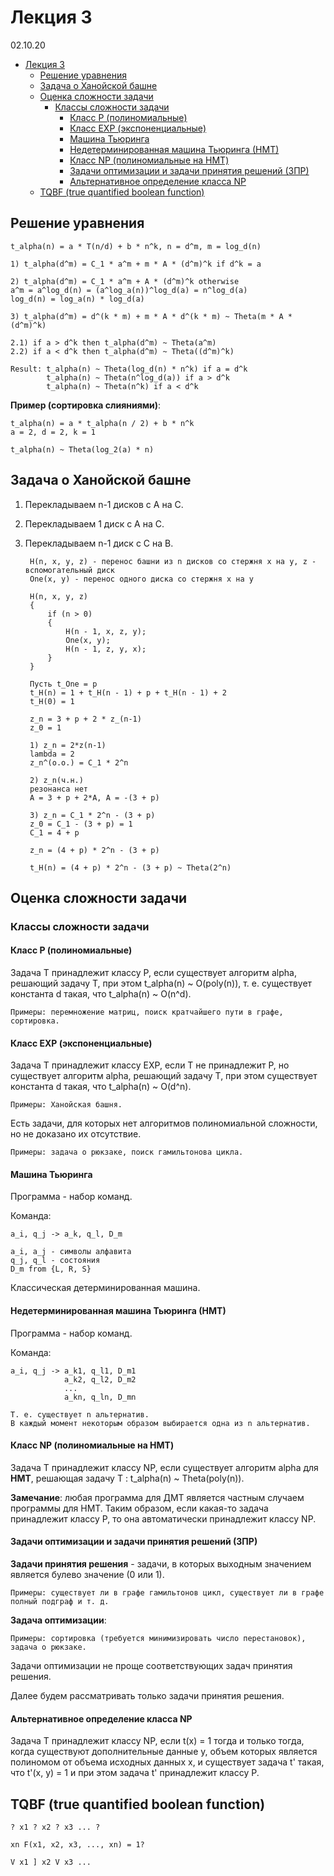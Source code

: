 # Лекция 3

02.10.20

- [Лекция 3](#лекция-3)
  - [Решение уравнения](#решение-уравнения)
  - [Задача о Ханойской башне](#задача-о-ханойской-башне)
  - [Оценка сложности задачи](#оценка-сложности-задачи)
    - [Классы сложности задачи](#классы-сложности-задачи)
      - [Класс P (полиномиальные)](#класс-p-полиномиальные)
      - [Класс EXP (экспоненциальные)](#класс-exp-экспоненциальные)
      - [Машина Тьюринга](#машина-тьюринга)
      - [Недетерминированная машина Тьюринга (НМТ)](#недетерминированная-машина-тьюринга-нмт)
      - [Класс NP (полиномиальные на НМТ)](#класс-np-полиномиальные-на-нмт)
      - [Задачи оптимизации и задачи принятия решений (ЗПР)](#задачи-оптимизации-и-задачи-принятия-решений-зпр)
      - [Альтернативное определение класса NP](#альтернативное-определение-класса-np)
  - [TQBF (true quantified boolean function)](#tqbf-true-quantified-boolean-function)

## Решение уравнения

    t_alpha(n) = a * T(n/d) + b * n^k, n = d^m, m = log_d(n)

    1) t_alpha(d^m) = C_1 * a^m + m * A * (d^m)^k if d^k = a

    2) t_alpha(d^m) = C_1 * a^m + A * (d^m)^k otherwise
    a^m = a^log_d(n) = (a^log_a(n))^log_d(a) = n^log_d(a)
    log_d(n) = log_a(n) * log_d(a)

    3) t_alpha(d^m) = d^(k * m) + m * A * d^(k * m) ~ Theta(m * A * (d^m)^k)

    2.1) if a > d^k then t_alpha(d^m) ~ Theta(a^m)
    2.2) if a < d^k then t_alpha(d^m) ~ Theta((d^m)^k)

    Result: t_alpha(n) ~ Theta(log_d(n) * n^k) if a = d^k
            t_alpha(n) ~ Theta(n^log_d(a)) if a > d^k
            t_alpha(n) ~ Theta(n^k) if a < d^k

__Пример (сортировка слияниями)__:

    t_alpha(n) = a * t_alpha(n / 2) + b * n^k
    a = 2, d = 2, k = 1

    t_alpha(n) ~ Theta(log_2(a) * n)

## Задача о Ханойской башне

1. Перекладываем n-1 дисков с A на C.
2. Перекладываем 1 диск с A на C.
3. Перекладываем n-1 диск с C на B.

        H(n, x, y, z) - перенос башни из n дисков со стержня x на y, z - вспомогательный диск
        One(x, y) - перенос одного диска со стержня x на y

        H(n, x, y, z)
        {
            if (n > 0)
            {
                H(n - 1, x, z, y);
                One(x, y);
                H(n - 1, z, y, x);
            }
        }

        Пусть t_One = p
        t_H(n) = 1 + t_H(n - 1) + p + t_H(n - 1) + 2
        t_H(0) = 1

        z_n = 3 + p + 2 * z_(n-1)
        z_0 = 1

        1) z_n = 2*z(n-1)
        lambda = 2
        z_n^(о.о.) = C_1 * 2^n

        2) z_n(ч.н.)
        резонанса нет
        A = 3 + p + 2*A, A = -(3 + p)

        3) z_n = C_1 * 2^n - (3 + p)
        z_0 = C_1 - (3 + p) = 1
        C_1 = 4 + p

        z_n = (4 + p) * 2^n - (3 + p)

        t_H(n) = (4 + p) * 2^n - (3 + p) ~ Theta(2^n)

## Оценка сложности задачи

### Классы сложности задачи

#### Класс P (полиномиальные)

Задача T принадлежит классу P, если существует алгоритм alpha, решающий задачу T, при этом t_alpha(n) ~ O(poly(n)), т. е. существует константа d такая, что t_alpha(n) ~ O(n^d).

    Примеры: перемножение матриц, поиск кратчайшего пути в графе, сортировка.

#### Класс EXP (экспоненциальные)

Задача T принадлежит классу EXP, если T не принадлежит P, но существует алгоритм alpha, решающий задачу T, при этом существует константа d такая, что t_alpha(n) ~ O(d^n).

    Примеры: Ханойская башня.

Есть задачи, для которых нет алгоритмов полиномиальной сложности, но не доказано их отсутствие.

    Примеры: задача о рюкзаке, поиск гамильтонова цикла.

#### Машина Тьюринга

Программа - набор команд.

Команда:

    a_i, q_j -> a_k, q_l, D_m

    a_i, a_j - символы алфавита
    q_j, q_l - состояния
    D_m from {L, R, S}

Классическая детерминированная машина.

#### Недетерминированная машина Тьюринга (НМТ)

Программа - набор команд.

Команда:

    a_i, q_j -> a_k1, q_l1, D_m1
                a_k2, q_l2, D_m2
                ...
                a_kn, q_ln, D_mn

    Т. е. существует n альтернатив.
    В каждый момент некоторым образом выбирается одна из n альтернатив.

#### Класс NP (полиномиальные на НМТ)

Задача T принадлежит классу NP, если существует алгоритм alpha для __НМТ__, решающая задачу T : t_alpha(n) ~ Theta(poly(n)).

__Замечание__: любая программа для ДМТ является частным случаем программы для НМТ. Таким образом, если какая-то задача принадлежит классу P, то она автоматически принадлежит классу NP.

#### Задачи оптимизации и задачи принятия решений (ЗПР)

__Задачи принятия решения__ - задачи, в которых выходным значением является булево значение (0 или 1).

    Примеры: существует ли в графе гамильтонов цикл, существует ли в графе полный подграф и т. д.

__Задача оптимизации__:

    Примеры: сортировка (требуется минимизировать число перестановок), задача о рюкзаке.

Задачи оптимизации не проще соответствующих задач принятия решения.

Далее будем рассматривать только задачи принятия решения.

#### Альтернативное определение класса NP

Задача T принадлежит классу NP, если t(x) = 1 тогда и только тогда, когда существуют дополнительные данные y, объем которых является полиномом от объема исходных данных x, и существует задача t' такая, что t'(x, y) = 1 и при этом задача t' принадлежит классу P.

## TQBF (true quantified boolean function)

    ? x1 ? x2 ? x3 ... ?

    xn F(x1, x2, x3, ..., xn) = 1?

    V x1 ] x2 V x3 ...

